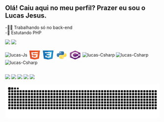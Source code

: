 
## Olá! Caiu aqui no meu perfil? Prazer eu sou o Lucas Jesus.

-👨‍💻 Trabalhando só no back-end<br>
-📘 Estutando PHP
 

<div>
 <a hrenf="https://github.com/lucasjpl1">
 <img height="180em" src="https://github-readme-stats.vercel.app/api/top-langs/?username=lucasjpl1&theme=tokyonight&show_icons=true&hide_border=true&layout=compact"/>
 <img height="180em" src="https://github-readme-stats.vercel.app/api?username=lucasjpl1&theme=tokyonight&show_icons=true&hide_border=true&count_private=true"/>
</div>
   
<div style="display: inline_block"><br>
  <img align="center" alt="lucas-Js" height="30" width="40" src="https://cdn.jsdelivr.net/gh/devicons/devicon@latest/icons/cplusplus/cplusplus-original.svg" />
  <img align="center" alt="lucas-HTML" height="30" width="40" src="https://raw.githubusercontent.com/devicons/devicon/master/icons/html5/html5-original.svg">
  <img align="center" alt="lucas-CSS" height="30" width="40" src="https://raw.githubusercontent.com/devicons/devicon/master/icons/css3/css3-original.svg">
  <img align="center" alt="lucas-Python" height="30" width="40" src="https://raw.githubusercontent.com/devicons/devicon/master/icons/python/python-original.svg">
  <img align="center" alt="lucas-Csharp" height="30" width="40" src="https://raw.githubusercontent.com/devicons/devicon/master/icons/csharp/csharp-original.svg">
  <img align="center" alt="lucas-Csharp" height="30" width="40" src="https://cdn.jsdelivr.net/gh/devicons/devicon@latest/icons/javascript/javascript-original.svg" />
  <img align="center" alt="lucas-Csharp" height="30" width="40"  src="https://cdn.jsdelivr.net/gh/devicons/devicon@latest/icons/php/php-original.svg" />
  <img align="center" alt="lucas-Csharp" height="30" width="40"  src="https://cdn.jsdelivr.net/gh/devicons/devicon@latest/icons/java/java-original.svg" />
</div>

##

<div>

 <a href="https://www.youtube.com/@lucasjesus5043" target="_blank"><img src="https://img.shields.io/badge/YouTube-FF0000?style=for-the-badge&logo=youtube&logoColor=white" target="_blank"></a>
  <a href="https://instagram.com/dev_lucas_jesus" target="_blank"><img src="https://img.shields.io/badge/-Instagram-%23E4405F?style=for-the-badge&logo=instagram&logoColor=white" target="_blank"></a>
 <a href="http://discordapp.com/users/1105965198549995611" target="_blank"><img src="https://img.shields.io/badge/Discord-7289DA?style=for-the-badge&logo=discord&logoColor=white" target="_blank"></a> 
  <a href = "mailto:lucasjesuss2004@gmail.com"><img src="https://img.shields.io/badge/-Gmail-%23333?style=for-the-badge&logo=gmail&logoColor=white" target="_blank"></a>
  <a href="https://www.linkedin.com/in/lucas-jesus-357ba5182" target="_blank"><img src="https://img.shields.io/badge/-LinkedIn-%230077B5?style=for-the-badge&logo=linkedin&logoColor=white" target="_blank"></a> 
  
</div>

<picture>
  <source media="(prefers-color-scheme: dark)" srcset="https://raw.githubusercontent.com//lucasjpl1//lucasjpl1/output/github-contribution-grid-snake-dark.svg">
  <source media="(prefers-color-scheme: light)" srcset="https://raw.githubusercontent.com//lucasjpl1//lucasjpl1/output/github-contribution-grid-snake.svg">
  <img alt="github contribution grid snake animation" src="https://raw.githubusercontent.com/lucasjpl1//lucasjpl1/output/github-contribution-grid-snake.svg">
</picture>
